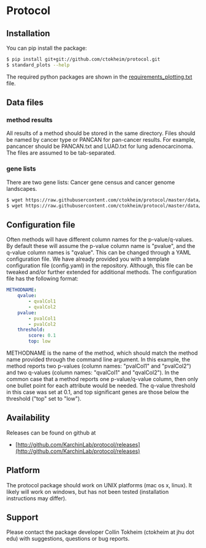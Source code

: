 # Protocol

## Installation

You can pip install the package:

```bash
$ pip install git+git://github.com/ctokheim/protocol.git
$ standard_plots --help
```

The required python packages are shown in the [requirements_plotting.txt](https://github.com/ctokheim/protocol/blob/master/requirements_plotting.txt) file.

## Data files

### method results

All results of a method should be stored in the same directory. Files should be named by cancer type or PANCAN for pan-cancer results. For example, pancancer should be PANCAN.txt and LUAD.txt for lung adenocarcinoma. The files are assumed to be tab-separated.

### gene lists

There are two gene lists: Cancer gene census and cancer genome landscapes. 

```bash
$ wget https://raw.githubusercontent.com/ctokheim/protocol/master/data/Census_allSat%20Jan%20%207%2018-57-49%202017.tsv
$ wget https://raw.githubusercontent.com/ctokheim/protocol/master/data/cancer_genome_landscapes.txt
```

## Configuration file

Often methods will have different column names for the p-value/q-values. By default these will assume the p-value column name is "pvalue", and the q-value column names is "qvalue". This can be changed through a YAML configuration file. We have already provided you with a template configuration file (config.yaml) in the repository. Although, this file can be tweaked and/or further extended for additional methods. The configuration file has the following format:

```yaml
METHODNAME:
    qvalue:
        - qvalCol1
        - qvalCol2
    pvalue:
        - pvalCol1
        - pvalCol2
    threshold:
        score: 0.1
        top: low
```

METHODNAME is the name of the method, which should match the method name provided through the command line argument. In this example, the method reports two p-values (column names: "pvalCol1" and "pvalCol2") and two q-values (column names: "qvalCol1" and "qvalCol2"). In the common case that a method reports one p-value/q-value column, then only one bullet point for each attribute would be needed. The q-value threshold in this case was set at 0.1, and top significant genes are those below the threshold ("top" set to "low").

## Availability

Releases can be found on github at

* [http://github.com/KarchinLab/protocol/releases](http://github.com/KarchinLab/protocol/releases)

## Platform

The protocol package should work on UNIX platforms (mac os x, linux). It likely will work on windows, but has not been tested (installation instructions may differ).

## Support

Please contact the package developer Collin Tokheim (ctokheim at jhu dot edu) with suggestions, questions or bug reports.
